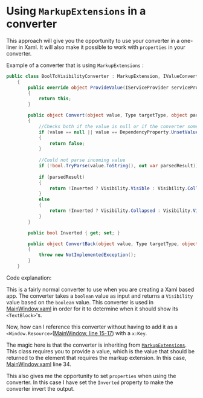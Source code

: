 # Using `MarkupExtensions` in a converter
This approach will give you the opportunity to use your converter in a one-liner in Xaml.
It will also make it possible to work with `properties` in your converter. 

Example of a converter that is using ``MarkupExtensions`` : 
````c#
public class BoolToVisibilityConverter : MarkupExtension, IValueConverter
    {
        public override object ProvideValue(IServiceProvider serviceProvider)
        {
            return this; 
        }

        public object Convert(object value, Type targetType, object parameter, CultureInfo culture)
        {
            //Checks both if the value is null or if the converter somehow gets used ahead of time
            if (value == null || value == DependencyProperty.UnsetValue)
            {
                return false;
            }
            
            //Could not parse incoming value
            if (!bool.TryParse(value.ToString(), out var parsedResult)) return false;
            
            if (parsedResult)
            {
                return !Inverted ? Visibility.Visible : Visibility.Collapsed;
            }
            else
            {
                return !Inverted ? Visibility.Collapsed : Visibility.Visible;
            }
        }

        public bool Inverted { get; set; }

        public object ConvertBack(object value, Type targetType, object parameter, CultureInfo culture)
        {
            throw new NotImplementedException();
        }
    }
````

Code explanation:

This is a fairly normal converter to use when you are creating a Xaml based app. The converter takes a ``boolean`` 
value as input and returns a ``Visibility`` value based on the ``boolean`` value.
This converter is used in [MainWindow.xaml](MainWindow.xaml) in order for it to determine when it should show its 
``<TextBlock>``'s.
 
Now, how can I reference this converter without having to add it as a  ```<Window.Resource>```([MainWindow, line 15-17](MainWindow.xaml)) with a 
``x:Key``. 

The magic here is that the converter is inheriting from [``MarkupExtensions``](https://docs.microsoft.com/en-us/dotnet/framework/wpf/advanced/markup-extensions-and-wpf-xaml).
This class requires you to provide a value, which is the value that should be returned to the element that requires 
the markup extension. In this case, [MainWindow.xaml](MainWindow.xaml) line 34.

This also gives me the opportunity to set ``properties`` when using the converter. In this case I have set the 
``Inverted`` property to make the converter invert the output.  
